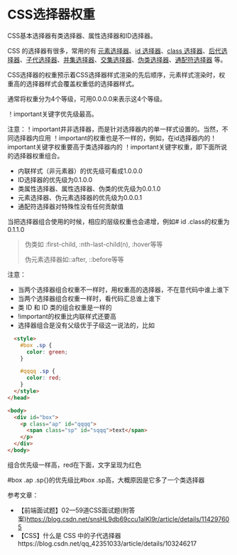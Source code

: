 # CSS选择器权重

CSS基本选择器有类选择器、属性选择器和ID选择器。

CSS 的选择器有很多，常用的有 [元素选择器](https://blog.csdn.net/qq_42351033/article/details/103225005)、[id 选择器](https://blog.csdn.net/qq_42351033/article/details/103225736)、[class 选择器](https://blog.csdn.net/qq_42351033/article/details/103229023)、[后代选择器](https://blog.csdn.net/qq_42351033/article/details/103244891)、[子代选择器](https://blog.csdn.net/qq_42351033/article/details/103246217)、[并集选择器](https://blog.csdn.net/qq_42351033/article/details/103246871)、[交集选择器](https://blog.csdn.net/qq_42351033/article/details/103280516)、[伪类选择器](https://blog.csdn.net/qq_42351033/article/details/103281108#font_color3399EA_size4stronginput_strongfont_93)、[通配符选择器](https://blog.csdn.net/qq_42351033/article/details/103291503) 等。

CSS选择器的权重预示着CSS选择器样式渲染的先后顺序，元素样式渲染时，权重高的选择器样式会覆盖权重低的选择器样式。

通常将权重分为4个等级，可用0.0.0.0来表示这4个等级。

！important关键字优先级最高。

注意：！important井非选择器，而是针对选择器内的单一样式设置的。当然，不同选择器内应用 ！important的权重也是不一样的，例如，在id选择器内的！important关键字权重要高于类选择器内的 ！important关键字权重，即下面所说的选择器权重组合。

- 内联样式（非元素器）的优先级可看成1.0.0.0
- ID选择器的优先级为0.1.0.0
- 类属性选择器、属性选择器、伪类的优先级为0.0.1.0
- 元素选择器、伪元素选择器的优先级为0.0.0.1
- 通配符选择器对特殊性没有任何贡献值

当把选择器组合使用的时候，相应的层级权重也会递增，例如# id .class的权重为0.1.1.0



> 伪类如 :first-child, :nth-last-child(n), :hover等等
>
> 伪元素选择器如::after, ::before等等



注意：

- 当两个选择器组合权重不一样时，用权重高的选择器，不在意代码中谁上谁下
- 当两个选择器组合权重一样时，看代码汇总谁上谁下
- 类 ID 和 ID 类的组合权重是一样的
- !important的权重比内联样式还要高
- 选择器组合是没有父级优于子级这一说法的，比如

```html
  <style>
    #box .sp {
      color: green;
    }

    #qqqq .sp {
      color: red;
    }
  </style>
</head>

<body>
  <div id="box">
    <p class="ap" id="qqqq">
      <span class="sp" id="sqqq">text</span>
    </p>
  </div>
</body>
```

组合优先级一样高，red在下面，文字呈现为红色

#box .ap .sp{}的优先级比#box .sp高，大概原因是它多了一个类选择器

参考文章：

- 【前端面试题】02—59道CSS面试题(附答案)https://blog.csdn.net/snsHL9db69ccu1aIKl9r/article/details/114297605
- 【CSS】什么是 CSS 中的子代选择器https://blog.csdn.net/qq_42351033/article/details/103246217